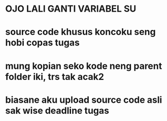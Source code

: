 # OJO LALI GANTI VARIABEL SU
# source code khusus koncoku seng hobi copas tugas
# mung kopian seko kode neng parent folder iki, trs tak acak2
# biasane aku upload source code asli sak wise deadline tugas
